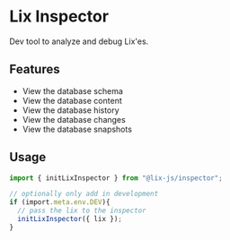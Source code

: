 # Lix Inspector 

Dev tool to analyze and debug Lix'es. 

## Features

- View the database schema
- View the database content
- View the database history
- View the database changes
- View the database snapshots

## Usage

```ts
import { initLixInspector } from "@lix-js/inspector";

// optionally only add in development
if (import.meta.env.DEV){
  // pass the lix to the inspector 
  initLixInspector({ lix });
}

```